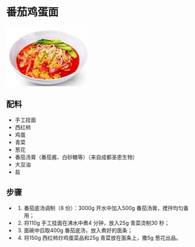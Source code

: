 # 番茄鸡蛋面

![番茄鸡蛋面](../images/番茄鸡蛋面.jpg)

## 配料

- 手工挂面
- 西红柿
- 鸡蛋
- 青菜
- 葱花
- 番茄汤膏（番茄酱、白砂糖等）（来自成都圣恩生物）
- 大豆油
- 盐

## 步骤

- 1. 番茄底汤调制（8 份）：3000g 开水中加入500g 番茄汤膏，搅拌均匀备用；
- 2. 将110g 手工挂面在沸水中煮4 分钟，放入25g 青菜烫制30 秒；
- 3. 面碗中舀取400g 番茄底汤，放入煮好的面条；
- 4. 将150g 西红柿炒鸡蛋菜品和25g 青菜放在面条上，撒5g 葱花出品。
